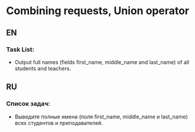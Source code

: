 # Combining requests, Union operator

## EN

### Task List:

- Output full names (fields first_name, middle_name and last_name) of all students and teachers.

## RU

### Список задач:

- Выведите полные имена (поля first_name, middle_name и last_name) всех студентов и преподавателей.
